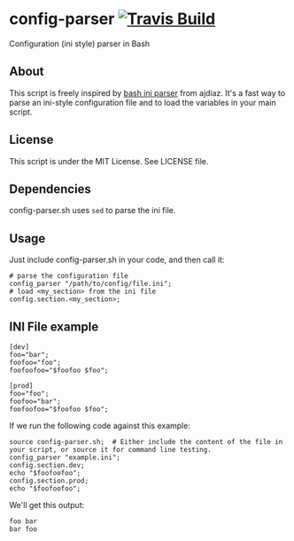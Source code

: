 config-parser [![Travis Build](https://img.shields.io/travis/sukima/config-parser/master.svg)](https://travis-ci.org/sukima/config-parser)
=============

Configuration (ini style) parser in Bash


About
-----

This script is freely inspired by [bash ini parser](http://ajdiaz.wordpress.com/2008/02/09/bash-ini-parser/) from ajdiaz.
It's a fast way to parse an ini-style configuration file and to load the variables in your main script.


License
-------

This script is under the MIT License. See LICENSE file.

Dependencies
------------

config-parser.sh uses `sed` to parse the ini file.


Usage
-----

Just include config-parser.sh in your code, and then call it:

	# parse the configuration file
	config_parser "/path/to/config/file.ini";
	# load <my_section> from the ini file
	config.section.<my_section>;


INI File example
----------------

	[dev]
	foo="bar";
	foofoo="foo";
	foofoofoo="$foofoo $foo";

	[prod]
	foo="foo";
	foofoo="bar";
	foofoofoo="$foofoo $foo";

If we run the following code against this example:

	source config-parser.sh;  # Either include the content of the file in your script, or source it for command line testing.
	config_parser "example.ini";
	config.section.dev;
	echo "$foofoofoo";
	config.section.prod;
	echo "$foofoofoo";

We'll get this output:

	foo bar
	bar foo
